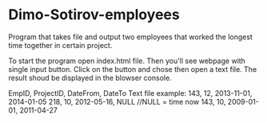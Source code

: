 # Dimo-Sotirov-employees
Program that takes file and output two employees that worked the longest time together in  certain project.

To start the program open index.html file.
Then you'll see webpage with single input button.
Click on the button and chose then open a text file.
The result shoud be displayed in the blowser console.

EmpID, ProjectID, DateFrom, DateTo
Text file example:
143, 12, 2013-11-01, 2014-01-05
218, 10, 2012-05-16, NULL //NULL = time now
143, 10, 2009-01-01, 2011-04-27


